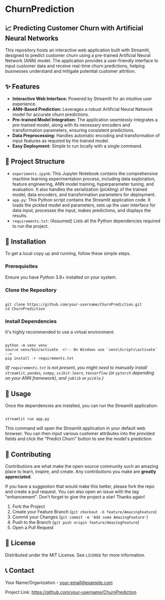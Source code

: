 <h1>ChurnPrediction</h1>

<h2>📈 Predicting Customer Churn with Artificial Neural Networks</h2>

<p>This repository hosts an interactive web application built with Streamlit, designed to predict customer churn using a pre-trained Artificial Neural Network (ANN) model. The application provides a user-friendly interface to input customer data and receive real-time churn predictions, helping businesses understand and mitigate potential customer attrition.</p>

<h2>✨ Features</h2>

<ul>
  <li><strong>Interactive Web Interface:</strong> Powered by Streamlit for an intuitive user experience.</li>
  <li><strong>ANN-Based Prediction:</strong> Leverages a robust Artificial Neural Network model for accurate churn predictions.</li>
  <li><strong>Pre-trained Model Integration:</strong> The application seamlessly integrates a pre-trained model, along with its necessary encoders and transformation parameters, ensuring consistent predictions.</li>
  <li><strong>Data Preprocessing:</strong> Handles automatic encoding and transformation of input features as required by the trained model.</li>
  <li><strong>Easy Deployment:</strong> Simple to run locally with a single command.</li>
</ul>

<h2>📁 Project Structure</h2>

<ul>
  <li><code>experiments.ipynb</code>: This Jupyter Notebook contains the comprehensive machine learning experimentation process, including data exploration, feature engineering, ANN model training, hyperparameter tuning, and evaluation. It also handles the serialization (pickling) of the trained model, data encoders, and transformation parameters for deployment.</li>
  <li><code>app.py</code>: This Python script contains the Streamlit application code. It loads the pickled model and parameters, sets up the user interface for data input, processes the input, makes predictions, and displays the results.</li>
  <li><code>requirements.txt</code>: (Assumed) Lists all the Python dependencies required to run the project.</li>
</ul>

<h2>🚀 Installation</h2>

<p>To get a local copy up and running, follow these simple steps.</p>

<h3>Prerequisites</h3>

<p>Ensure you have Python 3.8+ installed on your system.</p>

<h3>Clone the Repository</h3>

<pre><code>
git clone https://github.com/your-username/ChurnPrediction.git
cd ChurnPrediction
</code></pre>

<h3>Install Dependencies</h3>

<p>It's highly recommended to use a virtual environment.</p>

<pre><code>
python -m venv venv
source venv/bin/activate  &lt;!-- On Windows use `venv\Scripts\activate` --&gt;
pip install -r requirements.txt
</code></pre>

<p><em>(If <code>requirements.txt</code> is not present, you might need to manually install <code>streamlit</code>, <code>pandas</code>, <code>numpy</code>, <code>scikit-learn</code>, <code>tensorflow</code> (or <code>pytorch</code> depending on your ANN framework), and <code>joblib</code> or <code>pickle</code>.)</em></p>

<h2>🏃 Usage</h2>

<p>Once the dependencies are installed, you can run the Streamlit application:</p>

<pre><code>
streamlit run app.py
</code></pre>

<p>This command will open the Streamlit application in your default web browser. You can then input various customer attributes into the provided fields and click the "Predict Churn" button to see the model's prediction.</p>

<h2>🤝 Contributing</h2>

<p>Contributions are what make the open-source community such an amazing place to learn, inspire, and create. Any contributions you make are <strong>greatly appreciated</strong>.</p>

<p>If you have a suggestion that would make this better, please fork the repo and create a pull request. You can also open an issue with the tag "enhancement".
Don't forget to give the project a star! Thanks again!</p>

<ol>
  <li>Fork the Project</li>
  <li>Create your Feature Branch (<code>git checkout -b feature/AmazingFeature</code>)</li>
  <li>Commit your Changes (<code>git commit -m 'Add some AmazingFeature'</code>)</li>
  <li>Push to the Branch (<code>git push origin feature/AmazingFeature</code>)</li>
  <li>Open a Pull Request</li>
</ol>

<h2>📄 License</h2>

<p>Distributed under the MIT License. See <code>LICENSE</code> for more information.</p>

<h2>📞 Contact</h2>

<p>Your Name/Organization - <a href="mailto:your-email@example.com">your-email@example.com</a></p>

<p>Project Link: <a href="https://github.com/your-username/ChurnPrediction">https://github.com/your-username/ChurnPrediction</a></p>